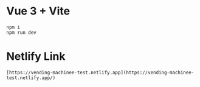 # Vue 3 + Vite

```
npm i
npm run dev
```


# Netlify Link
```
[https://vending-machinee-test.netlify.app](https://vending-machinee-test.netlify.app/)
```

